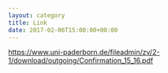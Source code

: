 ```yaml
---
layout: category
title: Link
date: 2017-02-06T15:00:00+00:00
---
```


https://www.uni-paderborn.de/fileadmin/zv/2-1/download/outgoing/Confirmation_15_16.pdf
